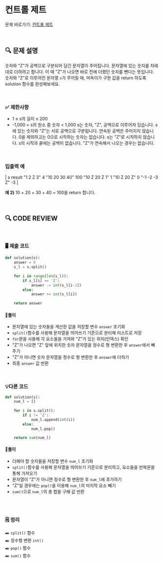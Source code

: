 # 컨트롤 제트

문제 바로가기: [컨트롤 제트](https://school.programmers.co.kr/learn/courses/30/lessons/120853)

<br/>

## **🔍 문제 설명**

숫자와 "Z"가 공백으로 구분되어 담긴 문자열이 주어집니다. 문자열에 있는 숫자를 차례대로 더하려고 합니다. 이 때 "Z"가 나오면 바로 전에 더했던 숫자를 뺀다는 뜻입니다. 숫자와 "Z"로 이루어진 문자열 `s`가 주어질 때, 머쓱이가 구한 값을 return 하도록 solution 함수를 완성해보세요.

<br/>

### **✅ 제한사항**

- 1 ≤ s의 길이 ≤ 200
- -1,000 < s의 원소 중 숫자 < 1,000
s는 숫자, "Z", 공백으로 이루어져 있습니다.
s에 있는 숫자와 "Z"는 서로 공백으로 구분됩니다.
연속된 공백은 주어지지 않습니다.
0을 제외하고는 0으로 시작하는 숫자는 없습니다.
s는 "Z"로 시작하지 않습니다.
s의 시작과 끝에는 공백이 없습니다.
"Z"가 연속해서 나오는 경우는 없습니다.
<br/>

### **입출력 예**


| s	result
"1 2 Z 3"	4
"10 20 30 40"	100
"10 Z 20 Z 1"	1
"10 Z 20 Z"	0
"-1 -2 -3 Z"	-3 |

**예 2)**
10 + 20 + 30 + 40 = 100을 return 합니다.

<br/>

## **🔍 CODE REVIEW**
<br/>

### **🖥️ 제출 코드**

```python
def solution(s):
    answer = 0
    s_l = s.split()
    
    for i in range(len(s_l)):
        if s_l[i] == 'Z':
            answer -= int(s_l[i-1])
        else:
            answer += int(s_l[i])
        
    return answer
```

#### **📍풀이**

- 문자열에 있는 숫자들을 계산한 값을 저장할 변수 `answer` 초기화
- `split()`함수를 사용해 문자열을 띄어쓰기 기준으로 분리해 리스트로 저장
- `for`문을 사용해 각 요소들을 가져와 "Z"가 있는 위치(인덱스) 확인
- "Z"가 나오면 "Z" 앞에 위치한 숫자 문자열을 정수로 형 변환한 후 `answer`에서 빼주기
- "Z"가 아니면 숫자 문자열을 정수로 형 변환한 후 `answer`에 더하기
- 최종 `answer` 값 반환

<br/>

### **💡다른 코드**
```python
def solution(s):
    num_l = []
    
    for i in s.split():
        if i != 'Z':
            num_l.append(int(i))
        else:
            num_l.pop()

    return sum(num_l)
```

#### **📍풀이**

- 더해야 할 숫자들을 저장할 변수 `num_l` 초기화
- `split()`함수를 사용해 문자열을 띄어쓰기 기준으로 분리하고, 요소들을 반복문을 통해 가져오기
- 문자열이 "Z"가 아니면 정수로 형 변환한 후 `num_l`에 추가하기
- "Z"일 경우에는 `pop()`을 이용해 `num_l`의 마지막 요소 빼기
- `sum()`으로 `num_l`의 총 합을 구해 값 반환

<br/>

  #
### **🗒️ 정리**
✒️ `split()` 함수     
✒️ 정수형 변환 `int()`  
✒️ `pop()` 함수    
✒️ `sum()` 함수